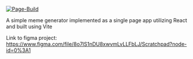 [![Page-Build](https://github.com/LarsGKodehode/meme-generator/actions/workflows/node.js.yml/badge.svg?branch=gh-pages&event=deployment_status)](https://github.com/LarsGKodehode/meme-generator/actions/workflows/node.js.yml)

A simple meme generator implemented as a single page app utilizing React and built using Vite

Link to figma project: https://www.figma.com/file/8o7lS1nDU8xwvmLvLLFbLJ/Scratchpad?node-id=0%3A1
